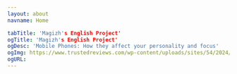 ```yaml
---
layout: about
navname: Home

tabTitle: 'Magizh's English Project'
ogTitle: 'Magizh's English Project'
ogDesc: 'Mobile Phones: How they affect your personality and focus'
ogImg: https://www.trustedreviews.com/wp-content/uploads/sites/54/2024/10/Best-smartphone-2024-2.jpg
ogURL: 
---
```

